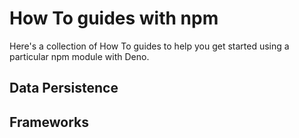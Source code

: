 # How To guides with npm

Here's a collection of How To guides to help you get started using a particular
npm module with Deno.


## Data Persistence


## Frameworks





